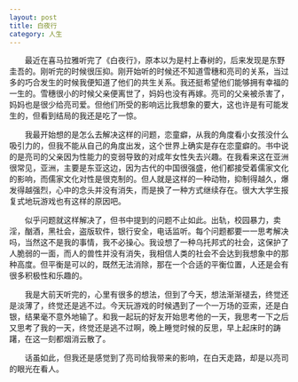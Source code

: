 ```yaml
---
layout: post
title: 白夜行
category: 人生
---
```


&emsp;&emsp;最近在喜马拉雅听完了《白夜行》，原本以为是村上春树的，后来发现是东野圭吾的。刚听完的时候很压抑。刚开始听的时候还不知道雪穗和亮司的关系，当过多的巧合发生的时候我便知道了他们的共生关系。我还挺希望他们能够拥有幸福的一生的。雪穗很小的时候父亲便离世了，妈妈也没有再嫁。亮司的父亲被杀害了，妈妈也是很少给亮司爱。但他们所受的影响远比我想象的要大，这也许是有可能发生的，但看到结局的我还是吃了一惊。

&emsp;&emsp;我最开始想的是怎么去解决这样的问题，恋童癖，从我的角度看小女孩没什么吸引力的，但我不能从自己的角度出发，这个世界上确实是存在恋童癖的。书中说的是亮司的父亲因为性能力的变弱导致的对成年女性失去兴趣。在我看来这在亚洲很常见，亚洲，主要是东亚这边，因为古代的中国很强盛，他们都接受着儒家文化的影响，而儒家文化对性是很克制的。但人就是这样的一种动物，抑制得越久，爆发得越强烈，心中的念头并没有消失，而是换了一种方式继续存在。很大大学生报复式地玩游戏也有这样的原因吧。

&emsp;&emsp;似乎问题就这样解决了，但书中提到的问题不止如此。出轨，校园暴力，卖淫，酗酒，黑社会，盗版软件，银行安全，电话监听。每个问题都要一一思考解决吗，当然这不是我的事情，我不必操心。我设想了一种乌托邦式的社会，这保护了人脆弱的一面，而人的兽性并没有消失，我相信人类的社会不会达到我想象中的那种高度。但平衡是可以的，既然无法消除，那在一个合适的平衡位置，人还是会有很多积极性和乐趣的。

&emsp;&emsp;我是大前天听完的，心里有很多的想法，但到了今天，想法渐渐褪去，终觉还是淡薄了，终觉还是逃不过。今天玩游戏的时候遇到了一个一万场的亚索，还是白银，结果毫不意外地输了。和我一起玩的好友开始思考他的一天，我思考一下之后又思考了我的一天，终觉还是逃不过啊，晚上睡觉时候的反思，早上起床时的踌躇，在这一刻都烟消云散了。

&emsp;&emsp;话虽如此，但我还是感觉到了亮司给我带来的影响，在白天走路，却是以亮司的眼光在看人。

